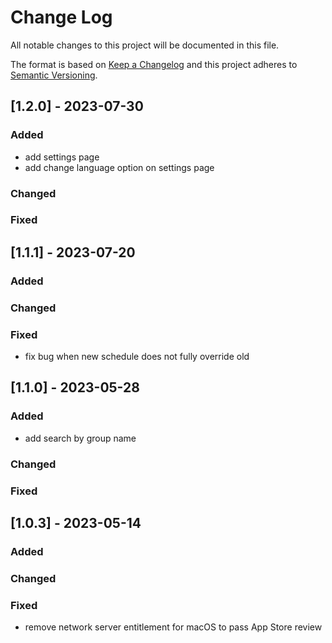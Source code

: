 
# Change Log
All notable changes to this project will be documented in this file.
 
The format is based on [Keep a Changelog](http://keepachangelog.com/)
and this project adheres to [Semantic Versioning](http://semver.org/).

## [1.2.0] - 2023-07-30
 
### Added

- add settings page
- add change language option on settings page

### Changed

### Fixed

## [1.1.1] - 2023-07-20
 
### Added
 
### Changed

### Fixed

- fix bug when new schedule does not fully override old

## [1.1.0] - 2023-05-28
 
### Added

- add search by group name
 
### Changed

### Fixed
 
## [1.0.3] - 2023-05-14
 
### Added
 
### Changed

### Fixed
- remove network server entitlement for macOS to pass App Store review
